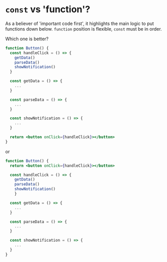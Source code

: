 # `const` vs 'function'?
As a believer of 'important code first', it highlights the main logic to put functions down below. `function` position is flexible, `const` must be in order.
   
  
Which one is better?

```jsx
function Button() {
  const handleClick = () => {
    getData()
    parseData()
    showNotification()
  }

  const getData = () => {
    ...
  }

  const parseData = () => {
    ...
  }

  const showNotification = () => {
    ...
  }

  return <button onClick={handleClick}></button>
}
```

or

```jsx
function Button() {
  return <button onClick={handleClick}></button>

  const handleClick = () => {
    getData()
    parseData()
    showNotification()
	}

  const getData = () => {
    ...
  }

  const parseData = () => {
    ...
  }

  const showNotification = () => {
    ...
  }
}
```